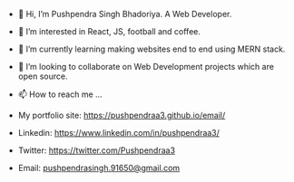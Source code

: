 - 👋 Hi, I’m Pushpendra Singh Bhadoriya. A Web Developer.
- 👀 I’m interested in React, JS, football and coffee.
- 🌱 I’m currently learning making websites end to end using MERN stack.
- 💞️ I’m looking to collaborate on Web Development projects which are open source.
 
- 📫 How to reach me ...
- My portfolio site: https://pushpendraa3.github.io/email/
- Linkedin: https://www.linkedin.com/in/pushpendraa3/
- Twitter: https://twitter.com/Pushpendraa3
- Email: pushpendrasingh.91650@gmail.com
<!---
pushpendraa3/pushpendraa3 is a ✨ special ✨ repository because its `README.md` (this file) appears on your GitHub profile.
You can click the Preview link to take a look at your changes.
--->
